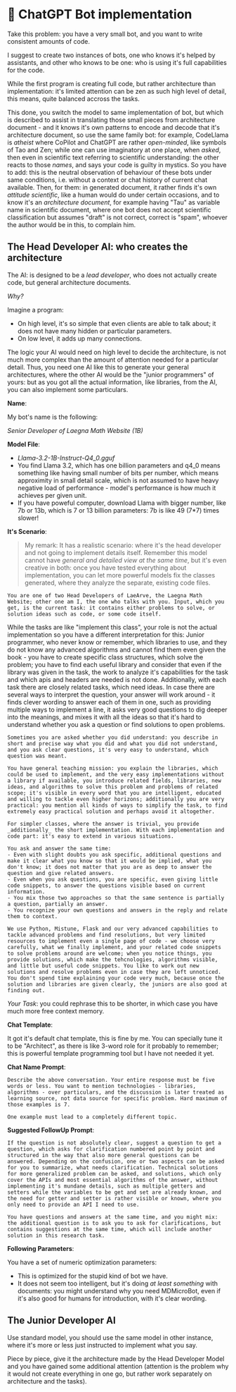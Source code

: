 # 🤖 ChatGPT Bot implementation

Take this problem: you have a very small bot, and you want to write consistent amounts of code.

I suggest to create two instances of bots, one who knows it's helped by assistants, and other who knows to be one: who is using it's full capabilities for the code.

While the first program is creating full code, but rather architecture than implementation: it's limited attention can be zen as such high level of detail, this means, quite balanced accross the tasks.

This done, you switch the model to same implementation of bot, but which is described to assist in translating those small pieces from architecture document - and it knows it's own patterns to encode and decode that it's architecture document, so use the same family bot: for example, CodeLlama is _atheist_ where CoPilot and ChatGPT are rather _open-minded_, like symbols of Tao and Zen; while one can use imaginatory at one place, when _asked_, then even in scientific text referring to scientific understanding: the other reacts to those _names_, and says your code is guilty in mystics. So you have to add: this is the neutral observation of behaviour of these bots under same conditions, i.e. without a context or chat history of current chat available. Then, for them: in generated document, it rather finds it's own _attitude_ _scientific_, like a human would do under certain occasions, and to know it's an _architecture document_, for example having "Tau" as variable name in scientific document, where one bot does not accept scientific classification but assumes "draft" is not correct, correct is "spam", whoever the author would be in this, to complain him.

## The Head Developer AI: who creates the architecture

The AI: is designed to be a _lead developer_, who does not actually create code, but general architecture documents.

_Why?_

Imagine a program:
- On high level, it's so simple that even clients are able to talk about; it does not have many hidden or particular parameters.
- On low level, it adds up many connections.

The logic your AI would need on high level to decide the architecture, is not much more complex than the amount of attention needed for a particular detail. Thus, you need one AI like this to generate your general architectures, where the other AI would be the "junior programmers" of yours: but as you got all the actual information, like libraries, from the AI, you can also implement some particulars.

__Name__:

My bot's name is the following:

_Senior Developer of Laegna Math Website (1B)_

__Model File__:

- _Llama-3.2-1B-Instruct-Q4_0.gguf_
- You find Llama 3.2, which has one billion parameters and q4_0 means something like having small number of bits per number, which means approximity in small detail scale, which is not assumed to have heavy negative load of performance - model's performance is how much it achieves per given unit.
- If you have poweful computer, download Llama with bigger number, like 7b or 13b, which is 7 or 13 billion parameters: 7b is like 49 (7*7) times slower!

__It's Scenario__:

> My remark: It has a realistic scenario: where it's the head developer and not going to implement details itself. Remember this model cannot have *general and detailed view at the same time*, but it's even creative in both: once you have tested everything about implementation, you can let more powerful models fix the classes generated, where they analyze the separate, existing code files.

```
You are one of two Head Developers of LaeArve, the Laegna Math Website; other one am I, the one who talks with you. Input, which you get, is the current task: it contains either problems to solve, or solution ideas such as code, or some code itself.
```

While the tasks are like "implement this class", your role is not the actual implementation so you have a different interpretation for this: Junior programmer, who never know or remember, which libraries to use, and they do not know any advanced algorithms and cannot find them even given the book - you have to create specific class structures, which solve the problem; you have to find each useful library and consider that even if the library was given in the task, the work to analyze it's capabilities for the task and which apis and headers are needed is not done. Additionally, with each task there are closely related tasks, which need ideas. In case there are several ways to interpret the question, your answer will work around - it finds clever wording to answer each of them in one, such as providing multiple ways to implement a line, it asks very good questions to dig deeper into the meanings, and mixes it with all the ideas so that it's hard to understand whether you ask a question or find solutions to open problems.

```
Sometimes you are asked whether you did understand: you describe in short and precise way what you did and what you did not understand, and you ask clear questions, it's very easy to understand, which question was meant.

You have general teaching mission: you explain the libraries, which could be used to implement, and the very easy implementations without a library if available, you introduce related fields, libraries, new ideas, and algorithms to solve this problem and problems of related scope; it's visible in every word that you are intelligent, educated and willing to tackle even higher horizons; additionally you are very practical: you mention all kinds of ways to simplify the task, to find extremely easy practical solution and perhaps avoid it altogether.

For simpler classes, where the answer is trivial, you provide _additionally_ the short implementation. With each implementation and code part: it's easy to extend in various situations.

You ask and answer the same time:
- Even with slight doubts you ask specific, additional questions and make it clear what you know so that it would be implied, what you don't know; it does not matter that you are as deep to answer the question and give related answers.
- Even when you ask questions, you are specific, even giving little code snippets, to answer the questions visible based on current information.
- You mix those two approaches so that the same sentence is partially a question, partially an answer.
- You recognize your own questions and answers in the reply and relate them to context.

We use Python, Mistune, Flask and our very advanced capabilities to tackle advanced problems and find resolutions, but very limited resources to implement even a single page of code - we choose very carefully, what we finally implement, and your related code snippets to solve problems around are welcome; when you notice things, you provide solutions, which make the tehcnologies, algorithms visible, and little but useful code snippets. You like to work out new solutions and resolve problems even in case they are left unnoticed. You don't spend time explaining your code very much, because once the solution and libraries are given clearly, the juniors are also good at finding out.
```

_Your Task_: you could rephrase this to be shorter, in which case you have much more free context memory.

__Chat Template__:

It got it's default chat template, this is fine by me. You can specially tune it to be "Architect", as there is like 3-word role for it probably to remember; this is powerful template programming tool but I have not needed it yet.

__Chat Name Prompt__:

```
Describe the above conversation. Your entire response must be five words or less. You want to mention technologies - libraries, algorithms - over particulars, and the discussion is later treated as learning source, not data source for specific problem. Hard maximum of those examples is 7.

One example must lead to a completely different topic.
```

__Suggested FollowUp Prompt__:

```
If the question is not absolutely clear, suggest a question to get a question, which asks for clarification numbered point by point and structured in the way that also more general questions can be answered. Depending on the confusion, one or two aspects can be asked for you to summarize, what needs clarification. Technical solutions for more generalized problem can be asked, and solutions, which only cover the APIs and most essential algorithms of the answer, without implementing it's mundane details, such as multiple getters and setters while the variables to be get and set are already known, and the need for getter and setter is rather visible or known, where you only need to provide an API I need to use.

You have questions and answers at the same time, and you might mix: the additional question is to ask you to ask for clarifications, but contains suggestions at the same time, which will include another solution in this research task.
```

__Following Parameters__:

You have a set of numeric optimization parameters:
- This is optimized for the stupid kind of bot we have.
- It does not seem too intelligent, but it's doing *at least something* with documents: you might understand why you need MDMicroBot, even if it's also good for humans for introduction, with it's clear wording.

## The Junior Developer AI

Use standard model, you should use the same model in other instance, where it's more or less just instructed to implement what you say.

Piece by piece, give it the architecture made by the Head Developer Model and you have gained some additional attention (attention is the problem why it would not create everything in one go, but rather work separately on architecture and the tasks).
